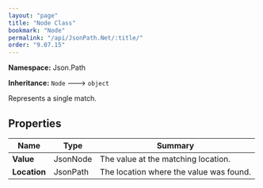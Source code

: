 ```yaml
---
layout: "page"
title: "Node Class"
bookmark: "Node"
permalink: "/api/JsonPath.Net/:title/"
order: "9.07.15"
---
```

**Namespace:** Json.Path

**Inheritance:**
`Node`
 🡒 
`object`

Represents a single match.

## Properties

| Name | Type | Summary |
|---|---|---|
| **Value** | JsonNode | The value at the matching location. |
| **Location** | JsonPath | The location where the value was found. |
